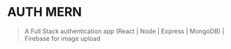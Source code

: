 # AUTH MERN

> A Full Stack authentication app (React | Node | Express | MongoDB) | Firebase for image upload
